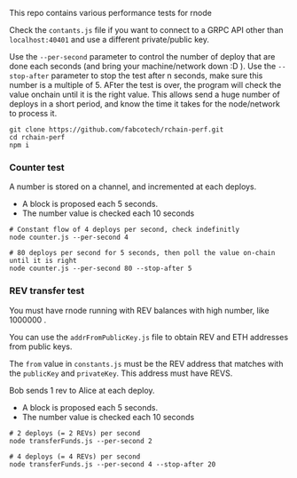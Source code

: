 This repo contains various performance tests for rnode

Check the `contants.js` file if you want to connect to a GRPC API other than `localhost:40401` and use a different private/public key.

Use the `--per-second` parameter to control the number of deploy that are done each seconds (and bring your machine/network down :D ).
Use the `--stop-after` parameter to stop the test after n seconds, make sure this number is a multiple of 5. AFter the test is over, the program will check the value onchain until it is the right value. This allows send a huge number of deploys in a short period, and know the time it takes for the node/network to process it.


```
git clone https://github.com/fabcotech/rchain-perf.git
cd rchain-perf
npm i
```

### Counter test

A number is stored on a channel, and incremented at each deploys.

- A block is proposed each 5 seconds.
- The number value is checked each 10 seconds

```
# Constant flow of 4 deploys per second, check indefinitly
node counter.js --per-second 4

# 80 deploys per second for 5 seconds, then poll the value on-chain until it is right
node counter.js --per-second 80 --stop-after 5
```

### REV transfer test

You must have rnode running with REV balances with high number, like 1000000 .

You can use the `addrFromPublicKey.js` file to obtain REV and ETH addresses from public keys.

The `from` value in `constants.js` must be the REV address that matches with the `publicKey` and `privateKey`. This address must have REVS.

Bob sends 1 rev to Alice at each deploy.
- A block is proposed each 5 seconds.
- The number value is checked each 10 seconds

```
# 2 deploys (= 2 REVs) per second
node transferFunds.js --per-second 2

# 4 deploys (= 4 REVs) per second
node transferFunds.js --per-second 4 --stop-after 20
```